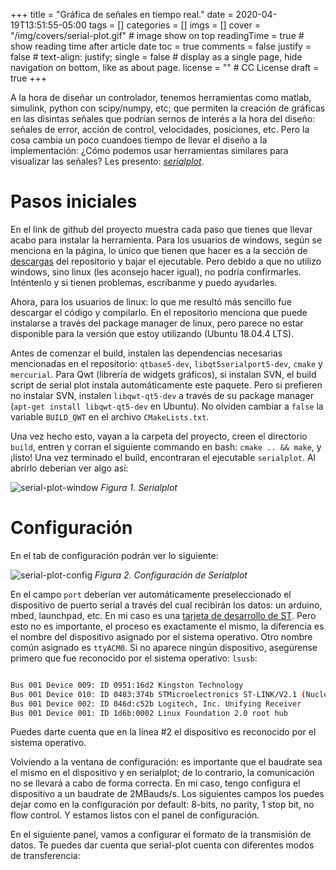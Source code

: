 +++
title = "Gráfica de señales en tiempo real."
date = 2020-04-19T13:51:55-05:00
tags = []
categories = []
imgs = []
cover = "/img/covers/serial-plot.gif"  # image show on top
readingTime = true  # show reading time after article date
toc = true
comments = false
justify = false  # text-align: justify;
single = false  # display as a single page, hide navigation on bottom, like as about page.
license = ""  # CC License
draft = true
+++

A la hora de diseñar un controlador, tenemos herramientas como matlab, simulink, python con scipy/numpy, etc; que permiten la creación de gráficas en las disintas señales que podrían sernos de interés a la hora del diseño: señales de error, acción de control, velocidades, posiciones, etc. Pero la cosa cambia un poco cuandoes tiempo de llevar el diseño a la implementación: ¿Cómo podemos usar herramientas similares para visualizar las señales? Les presento: [*serialplot*](https://github.com/hyOzd/serialplot).

# Pasos iniciales
En el link de github del proyecto muestra cada paso que tienes que llevar acabo para instalar la herramienta. Para los usuarios de windows, según se menciona en la página, lo único que tienen que hacer es a la sección de [descargas](https://bitbucket.org/hyOzd/serialplot/downloads/) del repositorio y bajar el ejecutable. Pero debido a que no utilizo windows, sino linux (les aconsejo hacer igual), no podría confirmarles. Inténtenlo y si tienen problemas, escríbanme y puedo ayudarles.

Ahora, para los usuarios de linux: lo que me resultó más sencillo fue descargar el código y compilarlo. En el repositorio menciona que puede instalarse a través del package manager de linux, pero parece no estar disponible para la versión que estoy utilizando (Ubuntu 18.04.4 LTS).

Antes de comenzar el build, instalen las dependencias necesarias mencionadas en el repositorio: `qtbase5-dev`, `libqt5serialport5-dev`, `cmake` y `mercurial`. Para Qwt (librería de widgets gráficos), si instalan SVN, el build script de serial plot instala automáticamente este paquete. Pero si prefieren no instalar SVN, instalen `libqwt-qt5-dev` a través de su package manager (`apt-get install libqwt-qt5-dev` en Ubuntu). No olviden cambiar a `false` la variable `BUILD_QWT` en el archivo `CMakeLists.txt`.

Una vez hecho esto, vayan a la carpeta del proyecto, creen el directorio `build`, entren y corran el siguiente commando en bash: `cmake .. && make`, y ¡listo! Una vez terminado el build, encontraran el ejecutable `serialplot`. Al abrirlo deberían ver algo así:

![serial-plot-window](/img/posts/serial-plot-window.jpg)
*Figura 1. Serialplot*

# Configuración

En el tab de configuración podrán ver lo siguiente:

![serial-plot-config](/img/posts/serial-plot-config.jpg)
*Figura 2. Configuración de Serialplot*

En el campo `port` deberían ver automáticamente preseleccionado el dispositivo de puerto serial a través del cual recibirán los datos: un arduino, mbed, launchpad, etc. En mi caso es una [tarjeta de desarrollo de ST](https://www.st.com/en/evaluation-tools/nucleo-f302r8.html). Pero esto no es importante, el proceso es exactamente el mismo, la diferencia es el nombre del dispositivo asignado por el sistema operativo. Otro nombre común asignado es `ttyACM0`. Si no aparece ningún dispositivo, asegúrense primero que fue reconocido por el sistema operativo: `lsusb`:

``` bash

Bus 001 Device 009: ID 0951:16d2 Kingston Technology 
Bus 001 Device 010: ID 0483:374b STMicroelectronics ST-LINK/V2.1 (Nucleo-F103RB)
Bus 001 Device 002: ID 046d:c52b Logitech, Inc. Unifying Receiver
Bus 001 Device 001: ID 1d6b:0002 Linux Foundation 2.0 root hub

```

Puedes darte cuenta que en la línea #2 el dispositivo es reconocido por el sistema operativo.

Volviendo a la ventana de configuración: es importante que el baudrate sea el mismo en el dispositivo y en serialplot; de lo contrario, la comunicación no se llevará a cabo de forma correcta. En mi caso, tengo configura el dispositivo a un baudrate de 2MBauds/s. Los siguientes campos los puedes dejar como en la configuración por default: 8-bits, no parity, 1 stop bit, no flow control. Y estamos listos con el panel de configuración.

En el siguiente panel, vamos a configurar el formato de la transmisión de datos. Te puedes dar cuenta que serial-plot cuenta con diferentes modos de transferencia:
